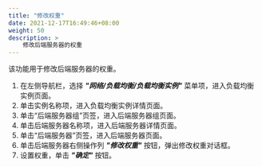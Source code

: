 ```yaml
---
title: "修改权重"
date: 2021-12-17T16:49:46+08:00
weight: 50
description: >
    修改后端服务器的权重
---
```


该功能用于修改后端服务器的权重。

1. 在左侧导航栏，选择 **_"网络/负载均衡/负载均衡实例"_** 菜单项，进入负载均衡实例页面。
2. 单击实例名称项，进入负载均衡实例详情页面。
2. 单击“后端服务器组”页签，进入后端服务器组页面。
3. 单击后端服务器名称项，进入后端服务器详情页面。
4. 单击“后端服务器”页签，进入后端服务器页面。
5. 单击后端服务器右侧操作列 **_"修改权重"_** 按钮，弹出修改权重对话框。
6. 设置权重，单击 **_"确定"_** 按钮。